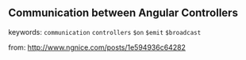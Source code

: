 ## Communication between Angular Controllers   

keywords: `communication` `controllers` `$on` `$emit` `$broadcast`   

from: http://www.ngnice.com/posts/1e594936c64282

